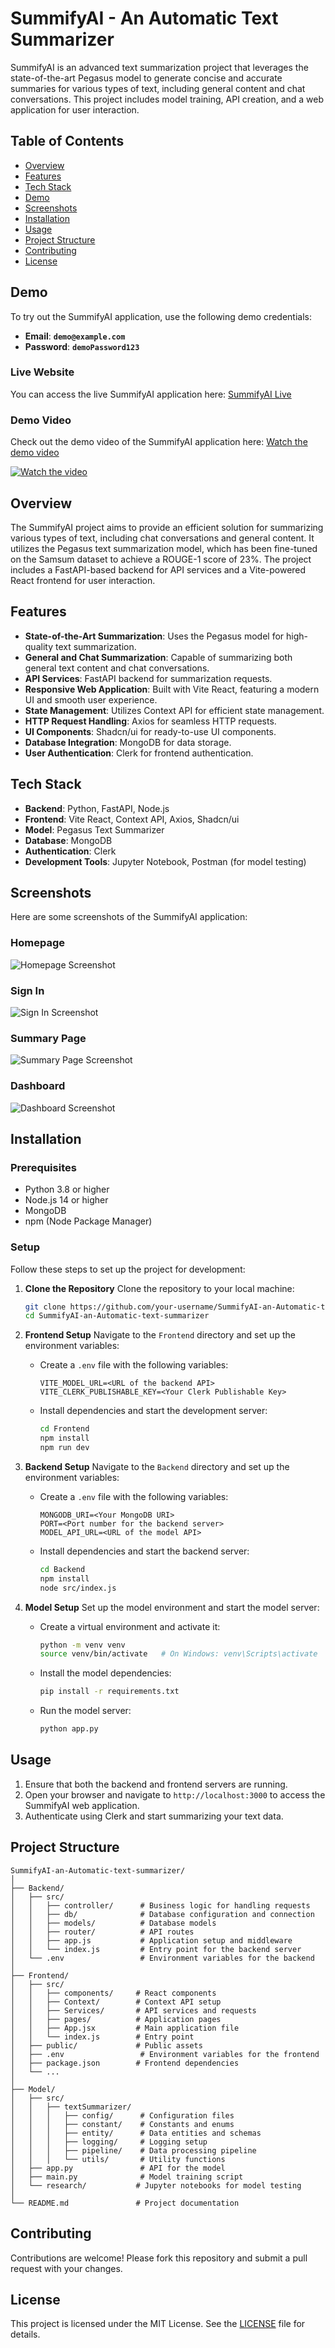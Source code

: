 # SummifyAI - An Automatic Text Summarizer

SummifyAI is an advanced text summarization project that leverages the state-of-the-art Pegasus model to generate concise and accurate summaries for various types of text, including general content and chat conversations. This project includes model training, API creation, and a web application for user interaction.

## Table of Contents
- [Overview](#overview)
- [Features](#features)
- [Tech Stack](#tech-stack)
- [Demo](#demo)
- [Screenshots](#screenshots)
- [Installation](#installation)
- [Usage](#usage)
- [Project Structure](#project-structure)
- [Contributing](#contributing)
- [License](#license)

## Demo
To try out the SummifyAI application, use the following demo credentials:

- **Email**: **`demo@example.com`**
- **Password**: **`demoPassword123`**

### Live Website
You can access the live SummifyAI application here: [SummifyAI Live](https://your-website-url.com)

### Demo Video
Check out the demo video of the SummifyAI application here: [Watch the demo video](https://youtu.be/_7cHaofl5uA)

[![Watch the video](./Screenshot/homeDark.png)](https://youtu.be/_7cHaofl5uA)

## Overview
The SummifyAI project aims to provide an efficient solution for summarizing various types of text, including chat conversations and general content. It utilizes the Pegasus text summarization model, which has been fine-tuned on the Samsum dataset to achieve a ROUGE-1 score of 23%. The project includes a FastAPI-based backend for API services and a Vite-powered React frontend for user interaction.

## Features
- **State-of-the-Art Summarization**: Uses the Pegasus model for high-quality text summarization.
- **General and Chat Summarization**: Capable of summarizing both general text content and chat conversations.
- **API Services**: FastAPI backend for summarization requests.
- **Responsive Web Application**: Built with Vite React, featuring a modern UI and smooth user experience.
- **State Management**: Utilizes Context API for efficient state management.
- **HTTP Request Handling**: Axios for seamless HTTP requests.
- **UI Components**: Shadcn/ui for ready-to-use UI components.
- **Database Integration**: MongoDB for data storage.
- **User Authentication**: Clerk for frontend authentication.

## Tech Stack
- **Backend**: Python, FastAPI, Node.js
- **Frontend**: Vite React, Context API, Axios, Shadcn/ui
- **Model**: Pegasus Text Summarizer
- **Database**: MongoDB
- **Authentication**: Clerk
- **Development Tools**: Jupyter Notebook, Postman (for model testing)

## Screenshots

Here are some screenshots of the SummifyAI application:

### Homepage
![Homepage Screenshot](./Screenshot/homeLight.png)

### Sign In
![Sign In Screenshot](./Screenshot/Signin.png)

### Summary Page
![Summary Page Screenshot](./Screenshot/generateSummary.png)

### Dashboard
![Dashboard Screenshot](./Screenshot/Dashboard.png)

## Installation

### Prerequisites
- Python 3.8 or higher
- Node.js 14 or higher
- MongoDB
- npm (Node Package Manager)

### Setup

Follow these steps to set up the project for development:

1. **Clone the Repository**
   Clone the repository to your local machine:
   ```sh
   git clone https://github.com/your-username/SummifyAI-an-Automatic-text-summarizer.git
   cd SummifyAI-an-Automatic-text-summarizer
   ```

2. **Frontend Setup**
   Navigate to the `Frontend` directory and set up the environment variables:
   - Create a `.env` file with the following variables:
     ```
     VITE_MODEL_URL=<URL of the backend API>
     VITE_CLERK_PUBLISHABLE_KEY=<Your Clerk Publishable Key>
     ```
   - Install dependencies and start the development server:
     ```sh
     cd Frontend
     npm install
     npm run dev
     ```

3. **Backend Setup**
   Navigate to the `Backend` directory and set up the environment variables:
   - Create a `.env` file with the following variables:
     ```
     MONGODB_URI=<Your MongoDB URI>
     PORT=<Port number for the backend server>
     MODEL_API_URL=<URL of the model API>
     ```
   - Install dependencies and start the backend server:
     ```sh
     cd Backend
     npm install
     node src/index.js
     ```

4. **Model Setup**
   Set up the model environment and start the model server:
   - Create a virtual environment and activate it:
     ```sh
     python -m venv venv
     source venv/bin/activate   # On Windows: venv\Scripts\activate
     ```
   - Install the model dependencies:
     ```sh
     pip install -r requirements.txt
     ```
   - Run the model server:
     ```sh
     python app.py
     ```

## Usage
1. Ensure that both the backend and frontend servers are running.
2. Open your browser and navigate to `http://localhost:3000` to access the SummifyAI web application.
3. Authenticate using Clerk and start summarizing your text data.

## Project Structure
```
SummifyAI-an-Automatic-text-summarizer/
│
├── Backend/
│   ├── src/
│   │   ├── controller/      # Business logic for handling requests
│   │   ├── db/              # Database configuration and connection
│   │   ├── models/          # Database models
│   │   ├── router/          # API routes
│   │   ├── app.js           # Application setup and middleware
│   │   └── index.js         # Entry point for the backend server
│   └── .env                 # Environment variables for the backend
│
├── Frontend/
│   ├── src/
│   │   ├── components/     # React components
│   │   ├── Context/        # Context API setup
│   │   ├── Services/       # API services and requests
│   │   ├── pages/          # Application pages
│   │   ├── App.jsx         # Main application file
│   │   └── index.js        # Entry point
│   ├── public/             # Public assets
│   ├── .env                 # Environment variables for the frontend
│   ├── package.json        # Frontend dependencies
│   └── ...
│
├── Model/
│   ├── src/
│   │   ├── textSummarizer/
│   │   │   ├── config/      # Configuration files
│   │   │   ├── constant/    # Constants and enums
│   │   │   ├── entity/      # Data entities and schemas
│   │   │   ├── logging/     # Logging setup
│   │   │   ├── pipeline/    # Data processing pipeline
│   │   │   └── utils/       # Utility functions
│   ├── app.py               # API for the model
│   ├── main.py              # Model training script
│   └── research/           # Jupyter notebooks for model testing
│
└── README.md               # Project documentation
```

## Contributing
Contributions are welcome! Please fork this repository and submit a pull request with your changes.

## License
This project is licensed under the MIT License. See the [LICENSE](LICENSE) file for details.
